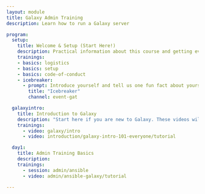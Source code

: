 ```yaml
---
layout: module
title: Galaxy Admin Training
description: Learn how to run a Galaxy server

program:
  setup:
    title: Welcome & Setup (Start Here!)
    description: Practical information about this course and getting everything set up to follow this course.
    trainings:
    - basics: logistics
    - basics: setup
    - basics: code-of-conduct
    - icebreaker:
      - prompt: Introduce yourself and tell us one fun fact about yourself!
        title: "Icebreaker"
        channel: event-gat

  galaxyintro:
    title: Introduction to Galaxy
    description: "Start here if you are new to Galaxy. These videos will introduce you to the Galaxy platform, and walk you through your first analyses"
    trainings:
      - video: galaxy/intro
      - video: introduction/galaxy-intro-101-everyone/tutorial

  day1:
    title: Admin Training Basics
    description:
    trainings:
      - session: admin/ansible
      - video: admin/ansible-galaxy/tutorial

---
```


